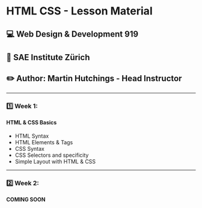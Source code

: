 # HTML CSS - Lesson Material
## :computer: Web Design & Development 919
## :school: SAE Institute Zürich
## :pencil2: Author: Martin Hutchings - Head Instructor

--- 

### :one: Week 1:
#### HTML & CSS Basics

* HTML Syntax 
* HTML Elements & Tags
* CSS Syntax 
* CSS Selectors and specificity 
* Simple Layout with HTML & CSS
--- 

### :two: Week 2:
#### COMING SOON

